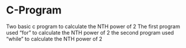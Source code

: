 # C-Program
Two basic c program to calculate the NTH power of 2
The first program used “for” to calculate the NTH power of 2
the second program used “while” to calculate the NTH power of 2
